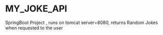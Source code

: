 # MY_JOKE_API
SpringBoot Project , runs on tomcat server=8080, returns Random Jokes when requested to the user
